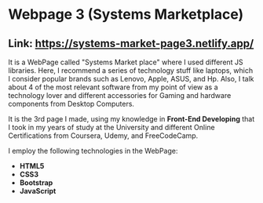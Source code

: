 # Webpage 3 (Systems Marketplace)

## Link: https://systems-market-page3.netlify.app/

It is a WebPage called "Systems Market place" where I used different JS libraries. Here, I recommend a series of technology stuff like laptops, which I consider popular brands such as Lenovo, Apple, ASUS, and Hp. Also, I talk about 4 of the most relevant software from my point of view as a technology lover and different accessories for Gaming and hardware components from Desktop Computers. 

It is the 3rd page I made, using my knowledge in **Front-End Developing** that I took in my years of study at the University and different Online Certifications from Coursera, Udemy, and FreeCodeCamp.

I employ the following technologies in the WebPage:

* **HTML5**
* **CSS3**
* **Bootstrap**
* **JavaScript**
